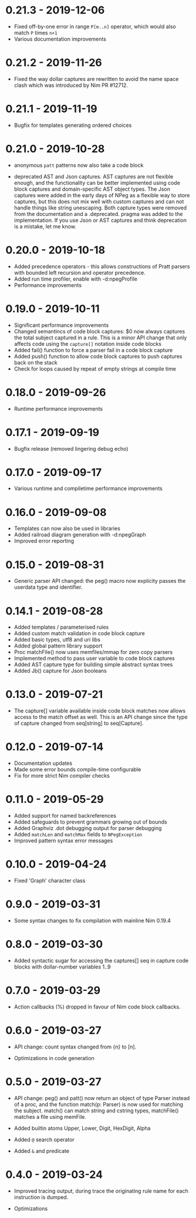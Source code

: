 
0.21.3 - 2019-12-06
===================

- Fixed off-by-one error in range `P[m..n]` operator, which would also match
  `P` times `n+1`
- Various documentation improvements

0.21.2 - 2019-11-26
===================

- Fixed the way dollar captures are rewritten to avoid the name space clash
  which was introduced by Nim PR #12712.

0.21.1 - 2019-11-19
===================

- Bugfix for templates generating ordered choices

0.21.0 - 2019-10-28
===================

- anonymous `patt` patterns now also take a code block

- deprecated AST and Json captures. AST captures are not flexible enough, and
  the functionality can be better implemented using code block captures and
  domain-specific AST object types. The Json captures were added in the early
  days of NPeg as a flexible way to store captures, but this does not mix well
  with custom captures and can not handle things like string unescaping. Both
  capture types were removed from the documentation and a .deprecated. pragma
  was added to the implementation. If you use Json or AST captures and think
  deprecation is a mistake, let me know.

0.20.0 - 2019-10-18
===================

- Added precedence operators - this allows constructions of Pratt parsers with
  bounded left recursion and operator precedence.
- Added run time profiler, enable with -d:npegProfile
- Performance improvements

0.19.0 - 2019-10-11
===================

- Significant performance improvements
- Changed semantincs of code block captures: $0 now always captures the
  total subject captured in a rule. This is a minor API change that only
  affects code using the `capture[]` notation inside code blocks
- Added fail() function to force a parser fail in a code block capture
- Added push() function to allow code block captures to push captures
  back on the stack
- Check for loops caused by repeat of empty strings at compile time

0.18.0 - 2019-09-26
===================

- Runtime performance improvements

0.17.1 - 2019-09-19
===================

- Bugfix release (removed lingering debug echo)

0.17.0 - 2019-09-17
===================

- Various runtime and compiletime performance improvements

0.16.0 - 2019-09-08
===================

- Templates can now also be used in libraries
- Added railroad diagram generation with -d:npegGraph
- Improved error reporting

0.15.0 - 2019-08-31
===================

- Generic parser API changed: the peg() macro now explicity passes the
  userdata type and identifier.

0.14.1 - 2019-08-28
===================

- Added templates / parameterised rules
- Added custom match validation in code block capture
- Added basic types, utf8 and uri libs
- Added global pattern library support
- Proc matchFile() now uses memfiles/mmap for zero copy parsers
- Implemented method to pass user variable to code block captures
- Added AST capture type for building simple abstract syntax trees
- Added Jb() capture for Json booleans

0.13.0 - 2019-07-21
===================

- The capture[] variable available inside code block matches now allows access
  to the match offset as well. This is an API change since the type of capture
  changed from seq[string] to seq[Capture].

0.12.0 - 2019-07-14
===================

- Documentation updates
- Made some error bounds compile-time configurable
- Fix for more strict Nim compiler checks

0.11.0 - 2019-05-29
===================

- Added support for named backreferences
- Added safeguards to prevent grammars growing out of bounds
- Added Graphviz .dot debugging output for parser debugging
- Added `matchLen` and `matchMax` fields to `NPegException`
- Improved pattern syntax error messages

0.10.0 - 2019-04-24
===================

- Fixed 'Graph' character class

0.9.0 - 2019-03-31
==================

- Some syntax changes to fix compilation with mainline Nim 0.19.4

0.8.0 - 2019-03-30
==================

- Added syntactic sugar for accessing the captures[] seq in capture
  code blocks with dollar-number variables $1..$9

0.7.0 - 2019-03-29
==================

- Action callbacks (%) dropped in favour of Nim code block callbacks.

0.6.0 - 2019-03-27
==================

- API change: count syntax changed from {n} to [n].

- Optimizations in code generation

0.5.0 - 2019-03-27
==================

- API change: peg() and patt() now return an object of type Parser
  instead of a proc, and the function match(p: Parser) is now used for
  matching the subject. match() can match string and cstring types, 
  matchFile() matches a file using memFile.

- Added builtin atoms Upper, Lower, Digit, HexDigit, Alpha

- Added `@` search operator

- Added `&` and predicate

0.4.0 - 2019-03-24
==================

- Improved tracing output, during trace the originating rule name
  for each instruction is dumped.

- Optimizations
